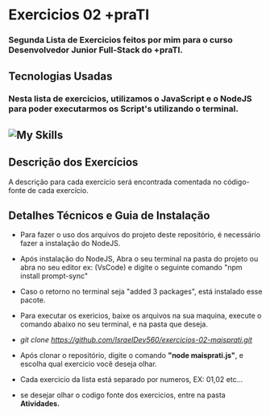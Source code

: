 # Exercicios 02 +praTI

### Segunda Lista de Exercicios feitos por mim para o curso Desenvolvedor Junior Full-Stack do +praTI.

## Tecnologias Usadas

### Nesta lista de exercicios, utilizamos o JavaScript e o NodeJS para poder executarmos os Script's utilizando o terminal.
![My Skills](https://skillicons.dev/icons?i=js,nodejs)
---
## Descrição dos Exercícios
A descrição para cada exercício será encontrada comentada no código-fonte de cada exercício.

## Detalhes Técnicos e Guia de Instalação

* Para fazer o uso dos arquivos do projeto deste repositório, é necessário fazer a instalação do NodeJS.
 
* Após instalação do NodeJS, Abra o seu terminal na pasta do projeto ou abra no seu editor ex: (VsCode) e digite o seguinte comando "npm install prompt-sync"

* Caso o retorno no terminal seja "added 3 packages", está instalado esse pacote.

* Para executar os exericios, baixe os arquivos na sua maquina, execute o comando abaixo no seu terminal, e na pasta que deseja.

* *git clone https://github.com/IsraelDev560/exercicios-02-maisprati.git*

* Após clonar o repositório, digite o comando <strong>"node maisprati.js"</strong>, e escolha qual exercicio você deseja olhar. 

* Cada exercicio da lista está separado por numeros, EX: 01,02 etc...

* se desejar olhar o codigo fonte dos exercicios, entre na pasta <strong>Atividades.</strong>